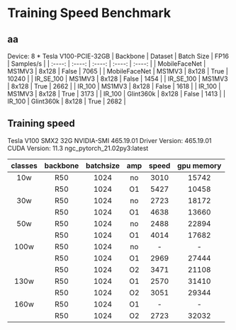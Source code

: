 # Training Speed Benchmark

## aa

Device: 8 * Tesla V100-PCIE-32GB
| Backbone | Dataset | Batch Size | FP16 | Samples/s |
| :----: | :----: | :----: | :----: | :----: |
| MobileFaceNet | MS1MV3 | 8x128 | False | 7065 |
| MobileFaceNet | MS1MV3 | 8x128 | True | 10240 |
| IR_SE_100 | MS1MV3 | 8x128 | False | 1454 |
| IR_SE_100 | MS1MV3 | 8x128 | True | 2662 |
| IR_100 | MS1MV3 | 8x128 | False | 1618 |
| IR_100 | MS1MV3 | 8x128 | True | 3173 |
| IR_100 | Glint360k | 8x128 | False | 1413 |
| IR_100 | Glint360k | 8x128 | True | 2682 |


## Training speed 

Tesla V100 SMX2 32G
NVIDIA-SMI 465.19.01    Driver Version: 465.19.01    CUDA Version: 11.3
ngc_pytorch_21.02py3:latest

| classes |	backbone | batchsize | amp | speed | gpu memory |
| :----: | :----: | :----: | :----: | :----: | :----: |
| 10w	| R50	| 1024	| no	| 3010	| 15742 |
|	    | R50	| 1024	| O1	| 5427	| 10458 |
| 30w	| R50	| 1024	| no	| 2723	| 18172 |
|	    | R50	| 1024	| O1	| 4638	| 13660 |
| 50w	| R50	| 1024	| no	| 2488	| 22894 |
|       | R50	| 1024	| O1	| 4014	| 17682 |
| 100w	| R50	| 1024	| no	| -	| - |
|	    | R50	| 1024	| O1	| 2969	| 27444 |
|	    | R50	| 1024	| O2	| 3471	| 21108 |
| 130w	| R50	| 1024	| O1	| 2570	| 31410 |
|	    | R50	| 1024	| O2	| 3051	| 29344 |
| 160w	| R50	| 1024	| O1	| -	| - |
|    	| R50	| 1024	| O2	| 2723	| 32032 |
